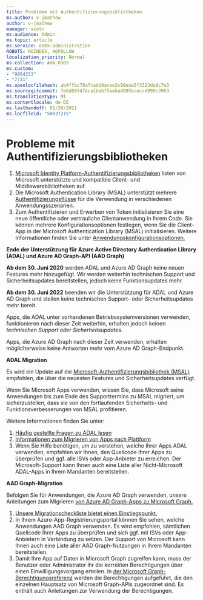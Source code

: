 ```yaml
---
title: Probleme mit Authentifizierungsbibliotheken
ms.author: v-jmathew
author: v-jmathew
manager: scotv
ms.audience: Admin
ms.topic: article
ms.service: o365-administration
ROBOTS: NOINDEX, NOFOLLOW
localization_priority: Normal
ms.collection: Adm_O365
ms.custom:
- "9004333"
- "7731"
ms.openlocfilehash: ab4ffbc78a7cadd8acee3c98eaa5f3323da9c7e3
ms.sourcegitcommit: 7e6d89f47eca1babf5aeba4995bceccd990c3963
ms.translationtype: MT
ms.contentlocale: de-DE
ms.lasthandoff: 01/28/2021
ms.locfileid: "50037215"
---
```

# <a name="issues-with-authentication-libraries"></a>Probleme mit Authentifizierungsbibliotheken

1. [Microsoft Identity Platform-Authentifizierungsbibliotheken](https://docs.microsoft.com/azure/active-directory/develop/reference-v2-libraries) listen von Microsoft unterstützte und kompatible Client- und Middlewarebibliotheken auf.
2. Die Microsoft Authentication Library (MSAL) unterstützt mehrere [Authentifizierungsflüsse](https://docs.microsoft.com/azure/active-directory/develop/msal-authentication-flows) für die Verwendung in verschiedenen Anwendungsszenarien.
3. Zum Authentifizieren und Erwerben von Token initialisieren Sie eine neue öffentliche oder vertrauliche Clientanwendung in Ihrem Code. Sie können mehrere Konfigurationsoptionen festlegen, wenn Sie die Client-App in der Microsoft Authentication Library (MSAL) initialisieren. Weitere Informationen finden Sie unter [Anwendungskonfigurationsoptionen.](https://docs.microsoft.com/azure/active-directory/develop/msal-client-application-configuration)

**Ende der Unterstützung für Azure Active Directory Authentication Library (ADAL) und Azure AD Graph-API (AAD Graph)**

**Ab dem 30. Juni 2020** werden ADAL und Azure AD Graph keine neuen Features mehr hinzugefügt. Wir werden weiterhin technischen Support und Sicherheitsupdates bereitstellen, jedoch keine Funktionsupdates mehr.

**Ab dem 30. Juni 2022** beenden wir die Unterstützung für ADAL und Azure AD Graph und stellen keine technischen Support- oder Sicherheitsupdates mehr bereit.

Apps, die ADAL unter vorhandenen Betriebssystemversionen verwenden, funktionieren nach dieser Zeit weiterhin, erhalten jedoch keinen *technischen Support oder Sicherheitsupdates.*

Apps, die Azure AD Graph nach dieser Zeit verwenden, erhalten möglicherweise keine Antworten mehr vom Azure AD Graph-Endpunkt.

**ADAL Migration**

Es wird ein Update auf die [Microsoft-Authentifizierungsbibliothek (MSAL)](https://docs.microsoft.com/azure/active-directory/develop/v2-overview) empfohlen, die über die neuesten Features und Sicherheitsupdates verfügt.

Wenn Sie Microsoft Apps verwenden, wissen Sie, dass Microsoft seine Anwendungen bis zum Ende des Supporttermins zu MSAL migriert, um sicherzustellen, dass sie von den fortlaufenden Sicherheits- und Funktionsverbesserungen von MSAL profitieren.

Weitere Informationen finden Sie unter:

1. [Häufig gestellte Fragen zu ADAL lesen](https://docs.microsoft.com/azure/active-directory/develop/msal-migration#frequently-asked-questions-faq)
2. [Informationen zum Migrieren von Apps nach Plattform](https://docs.microsoft.com/azure/active-directory/develop/msal-migration#frequently-asked-questions-faq)
3. Wenn Sie Hilfe benötigen, um zu verstehen, welche Ihrer Apps ADAL verwenden, empfehlen wir Ihnen, den Quellcode Ihrer Apps zu überprüfen und ggf. alle ISVs oder App-Anbieter zu erreichen. Der Microsoft-Support kann Ihnen auch eine Liste aller Nicht-Microsoft ADAL-Apps in Ihrem Mandanten bereitstellen.

**AAD Graph-Migration**

Befolgen Sie für Anwendungen, die Azure AD Graph verwenden, unsere Anleitungen zum Migrieren [von Azure AD Graph-Apps zu Microsoft Graph.](https://docs.microsoft.com/graph/migrate-azure-ad-graph-overview)

1. [Unsere Migrationscheckliste bietet einen Einstiegspunkt.](https://docs.microsoft.com/graph/migrate-azure-ad-graph-planning-checklist)
2. In Ihrem Azure-App-Registrierungsportal können Sie sehen, welche Anwendungen AAD Graph verwenden. Es wird empfohlen, sämtlichen Quellcode Ihrer Apps zu überprüfen und sich ggf. mit ISVs oder App-Anbietern in Verbindung zu setzen. Der Support von Microsoft kann Ihnen auch eine Liste aller AAD Graph-Nutzungen in Ihrem Mandanten bereitstellen.
3. Damit Ihre App auf Daten in Microsoft Graph zugreifen kann, muss der Benutzer oder Administrator ihr die korrekten Berechtigungen über einen Einwilligungsvorgang erteilen. In [der Microsoft Graph-Berechtigungsreferenz](https://docs.microsoft.com/graph/permissions-reference) werden die Berechtigungen aufgeführt, die den einzelnen Hauptsatz von Microsoft Graph-APIs zugeordnet sind. Es enthält auch Anleitungen zur Verwendung der Berechtigungen.
